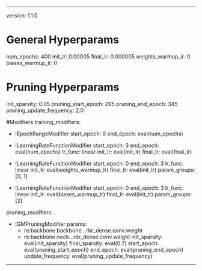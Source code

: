
---

version: 1.1.0

# General Hyperparams
num_epochs: 400
init_lr: 0.00005
final_lr: 0.000005
weights_warmup_lr: 0
biases_warmup_lr: 0

# Pruning Hyperparams
init_sparsity: 0.05
pruning_start_epoch: 295
pruning_end_epoch: 345
pruning_update_frequency: 2.0

#Modifiers
training_modifiers:
  - !EpochRangeModifier
    start_epoch: 0
    end_epoch: eval(num_epochs)
    
  - !LearningRateFunctionModifier
    start_epoch: 3
    end_epoch: eval(num_epochs)
    lr_func: linear
    init_lr: eval(init_lr)
    final_lr: eval(final_lr)
    
  - !LearningRateFunctionModifier
    start_epoch: 0
    end_epoch: 3
    lr_func: linear
    init_lr: eval(weights_warmup_lr)
    final_lr: eval(init_lr)
    param_groups: [0, 1]
    
  - !LearningRateFunctionModifier
    start_epoch: 0
    end_epoch: 3
    lr_func: linear
    init_lr: eval(biases_warmup_lr)
    final_lr: eval(init_lr)
    param_groups: [2]

pruning_modifiers:
  - !GMPruningModifier
    params:
      - re:backbone.backbone.*.*.rbr_dense.conv.weight
      - re:backbone.neck.*.*.rbr_dense.conv.weight
    init_sparsity: eval(init_sparsity)
    final_sparsity: eval(0.7)
    start_epoch: eval(pruning_start_epoch)
    end_epoch: eval(pruning_end_epoch)
    update_frequency: eval(pruning_update_frequency)
---
